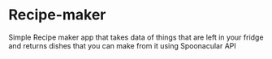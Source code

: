 # Recipe-maker
Simple Recipe maker app that takes data of things that are left in your fridge and returns dishes that you can make from it using Spoonacular API
